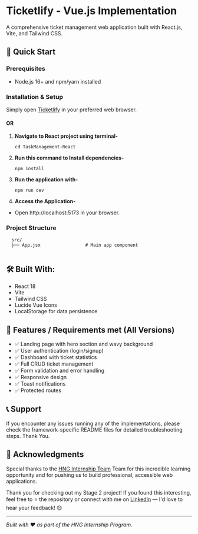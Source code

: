 # Ticketlify - Vue.js Implementation

A comprehensive ticket management web application built with React.js, Vite, and Tailwind CSS.

## 🚀 Quick Start

### Prerequisites
- Node.js 16+ and npm/yarn installed

### Installation & Setup


Simply open [Ticketlify](https://ticketlify.netlify.app) in your preferred web browser.

#### OR

1. **Navigate to React project using terminal-**
   ```terminal
   cd TaskManagement-React

2. **Run this command to Install dependencies-**
   ```terminal
   npm install

3. **Run the application with-**
   ```terminal
   npm run dev

4. **Access the Application-**
- Open http://localhost:5173 in your browser.

### Project Structure

```
  src/
  ├── App.jsx                 # Main app component
  
```

## 🛠️ Built With:
- React 18
- Vite
- Tailwind CSS
- Lucide Vue Icons
- LocalStorage for data persistence

## 📱 Features / Requirements met (All Versions)

- ✅ Landing page with hero section and wavy background
- ✅ User authentication (login/signup)
- ✅ Dashboard with ticket statistics
- ✅ Full CRUD ticket management
- ✅ Form validation and error handling
- ✅ Responsive design
- ✅ Toast notifications
- ✅ Protected routes

## 📞 Support

If you encounter any issues running any of the implementations, please check the framework-specific README files for detailed troubleshooting steps. Thank You.

## 🙏 Acknowledgments

Special thanks to the [HNG Internship Team](https://hng.tech/internship) Team for this incredible learning opportunity and for pushing us to build professional, accessible web applications.

Thank you for checking out my Stage 2 project! If you found this interesting, feel free to ⭐ the repository or connect with me on [LinkedIn](https://www.linkedin.com/in/edidiong-ekaette) — I'd love to hear your feedback! 😊

------

*Built with ❤️ as part of the HNG Internship Program.*
